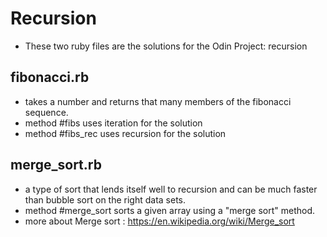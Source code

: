 # Recursion
- These two ruby files are the solutions for the Odin Project: recursion

## fibonacci.rb
- takes a number and returns that many members of the fibonacci sequence.
- method #fibs uses iteration for the solution
- method #fibs_rec uses recursion for the solution

## merge_sort.rb
- a type of sort that lends itself well to recursion and can be much faster than bubble sort on the right data sets.
- method #merge_sort  sorts a given array using a "merge sort" method.
- more about Merge sort : https://en.wikipedia.org/wiki/Merge_sort
